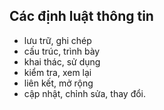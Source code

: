 ## Các định luật thông tin
- lưu trữ, ghi chép
- cấu trúc, trình bày
- khai thác, sử dụng
- kiểm tra, xem lại
- liên kết, mở rộng
- cập nhật, chỉnh sửa, thay đổi.